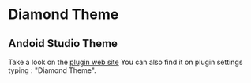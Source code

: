 # Diamond Theme

## Andoid Studio Theme
Take a look on the [plugin web site](https://plugins.jetbrains.com/plugin/19690-diamond-theme)
You can also find it on plugin settings typing : "Diamond Theme".

